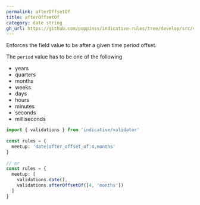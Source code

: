 ```yaml
---
permalink: afterOffsetOf
title: afterOffsetOf
category: date string
gh_url: https://github.com/poppinss/indicative-rules/tree/develop/src/validations/date-string/afterOffsetOf.ts
---
```


Enforces the field value to be after a given time period offset.
 
The `period` value has to be one of the following
 
- years
- quarters
- months
- weeks
- days
- hours
- minutes
- seconds
- milliseconds
 
```ts
import { validations } from 'indicative/validator'
 
const rules = {
  meetup: 'date|after_offset_of:4,months'
}
 
// or
const rules = {
  meetup: [
    validations.date(),
    validations.afterOffsetOf([4, 'months'])
  ]
}
```